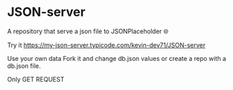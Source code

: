 # JSON-server
A repository that serve a json file to JSONPlaceholder 🌐

Try it
https://my-json-server.typicode.com/kevin-dev71/JSON-server

Use your own data
Fork it and change db.json values or create a repo with a db.json file.

Only GET REQUEST
